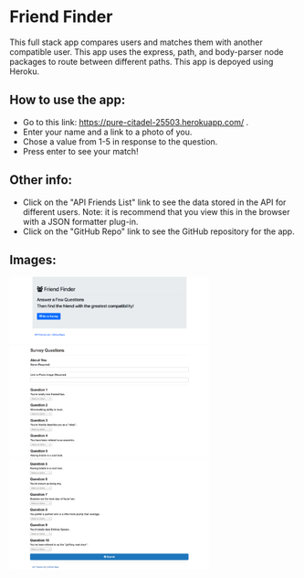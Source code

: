 # Friend Finder
This full stack app compares users and matches them with another compatible user. This app uses the express, path, and body-parser node packages to route between different paths. This app is depoyed using Heroku.

## How to use the app:
* Go to this link: https://pure-citadel-25503.herokuapp.com/ .
* Enter your name and a link to a photo of you.
* Chose a value from 1-5 in response to the question.
* Press enter to see your match!

## Other info:

* Click on the "API Friends List" link to see the data stored in the API for different users. Note: it is recommend that you view this in the browser with a JSON formatter plug-in.
* Click on the "GitHub Repo" link to see the GitHub repository for the app.

## Images:

  <img src="./images/1.png" width="350">
  <br>
  <img src="./images/2.png" width="350">
  <br>
  <img src="./images/3.png" width="350">



